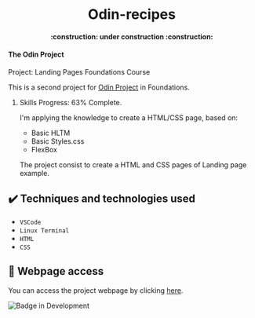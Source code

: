<h1 align="center"> Odin-recipes </h1>
<h4 align="center"> 
    :construction:  under construction  :construction:
</h4>
<h4> The Odin Project </h1>
Project: Landing Pages
Foundations Course

This is a second project for [Odin Project](https://www.theodinproject.com) in Foundations.

1. Skills Progress: 63% Complete.

	I'm applying the knowledge to create a HTML/CSS page, based on:
    - Basic HLTM
    - Basic Styles.css
    - FlexBox

	The project consist to create a HTML and CSS pages of Landing page example.

## ✔️ Techniques and technologies used

- ``VSCode``
- ``Linux Terminal``
- ``HTML``
- ``CSS``


## 📁 Webpage access
You can access the project webpage by clicking [here](https://renataomon.github.io/Odin-Landing-Page/).

![Badge in Development](http://img.shields.io/static/v1?label=STATUS&message=In%20Development&color=GREEN&style=for-the-badge)
